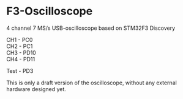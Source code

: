 # F3-Oscilloscope
4 channel 7 MS/s USB-oscilloscope based on STM32F3 Discovery

 CH1 - PC0<br>
 CH2 - PC1<br>
 CH3 - PD10<br>
 CH4 - PD11<br>

Test - PD3<br>

This is only a draft version of the oscilloscope, without any external hardware designed yet.
